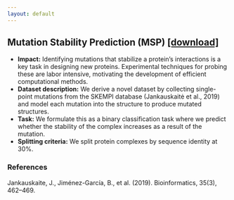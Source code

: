 ```yaml
---
layout: default
---
```


## Mutation Stability Prediction (MSP) [[download]](https://drive.google.com/uc?export=download&id=15rojYF-UjNnqoD8BnNpFtoxVZu64Y7FL)
  - **Impact:** Identifying mutations that stabilize a protein’s interactions is a key task in designing new proteins. Experimental techniques for probing these are labor intensive, motivating the development of efficient computational methods.
  - **Dataset description:** We derive a novel dataset by collecting single-point mutations from the SKEMPI database (Jankauskaitė et al., 2019) and model each mutation into the structure to produce mutated structures.
  - **Task:** We formulate this as a binary classification task where we predict whether the stability of the complex increases as a result of the mutation.
  - **Splitting criteria:** We split protein complexes by sequence identity at 30%.

### References

Jankauskaite, J., Jiménez-García, B., et al. (2019). Bioinformatics, 35(3), 462–469.
